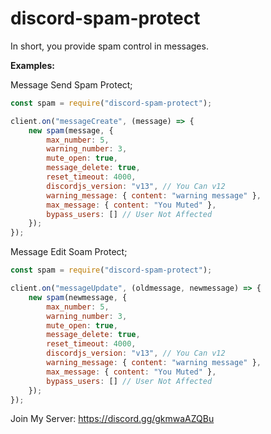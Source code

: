 # discord-spam-protect
In short, you provide spam control in messages.

**Examples:**

Message Send Spam Protect;
```js
const spam = require("discord-spam-protect");

client.on("messageCreate", (message) => {
    new spam(message, {
        max_number: 5,
        warning_number: 3,
        mute_open: true,
        message_delete: true,
        reset_timeout: 4000,
        discordjs_version: "v13", // You Can v12
        warning_message: { content: "warning message" },
        max_message: { content: "You Muted" },
        bypass_users: [] // User Not Affected
    });
});
```

Message Edit Soam Protect;
```js
const spam = require("discord-spam-protect");

client.on("messageUpdate", (oldmessage, newmessage) => {
    new spam(newmessage, {
        max_number: 5,
        warning_number: 3,
        mute_open: true,
        message_delete: true,
        reset_timeout: 4000,
        discordjs_version: "v13", // You Can v12
        warning_message: { content: "warning message" },
        max_message: { content: "You Muted" },
        bypass_users: [] // User Not Affected
    });
});
```

Join My Server: https://discord.gg/gkmwaAZQBu
